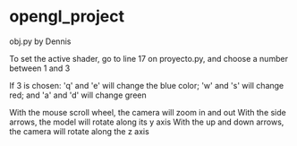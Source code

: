 # opengl_project

obj.py by Dennis

To set the active shader, go to line 17 on proyecto.py, and choose a number between 1 and 3

If 3 is chosen: 'q' and 'e' will change the blue color; 'w' and 's' will change red; and 'a' and 'd' will change green


With the mouse scroll wheel, the camera will zoom in and out
With the side arrows, the model will rotate along its y axis
With the up and down arrows, the camera will rotate along the z axis
